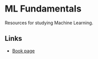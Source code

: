 # ML Fundamentals
Resources for studying Machine Learning.

## Links
- [Book page](https://www.cs.ubc.ca/~murphyk/MLbook/)
